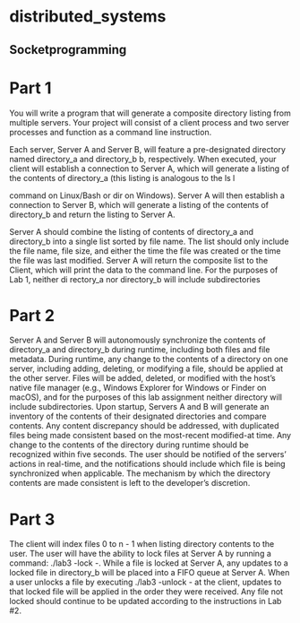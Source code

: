 # distributed_systems

## Socketprogramming

# Part 1

You will write a program that will generate a composite directory listing from multiple servers. Your project will consist of a client process and two server processes and function as a command line instruction.

Each server, Server A and Server B, will feature a pre-designated directory named directory_a and directory_b b, respectively. When executed, your client will establish a connection to Server A, which will generate a listing of the contents of directory_a (this listing is analogous to the ls l

command on Linux/Bash or dir on Windows). Server A will then establish a connection to Server B, which will generate a listing of the contents of directory_b and return the listing to Server A.

Server A should combine the listing of contents of directory_a and directory_b into a single list sorted by file name. The list should only include the file name, file size, and either the time the file was created or the time the file was last modified. Server A will return the composite list to the Client, which will print the data to the command line.
For the purposes of Lab 1, neither di rectory_a nor directory_b will include subdirectories

# Part 2

Server A and Server B will autonomously synchronize the contents of directory_a and directory_b during runtime, including both files and file metadata. During runtime, any change to the contents of a directory on one server, including adding, deleting, or modifying a file, should be applied at the other server. Files will be added, deleted, or modified with the host’s native file manager (e.g., Windows Explorer for Windows or Finder on macOS), and for the purposes of this lab assignment neither directory will include subdirectories.
Upon startup, Servers A and B will generate an inventory of the contents of their designated directories and compare contents. Any content discrepancy should be addressed, with duplicated files being made consistent based on the most-recent modified-at time.
Any change to the contents of the directory during runtime should be recognized within five seconds. The user should be notified of the servers’ actions in real-time, and the notifications should include which file is being synchronized when applicable. The mechanism by which the directory contents are made consistent is left to the developer’s discretion.

# Part 3

The client will index files 0 to n - 1 when listing directory contents to the user. The user will have the ability to lock files at Server A by running a command: ./lab3 -lock -<index>.
While a file is locked at Server A, any updates to a locked file in directory_b will be placed into a FIFO queue at Server A. When a user unlocks a file by executing ./lab3 -unlock -<index> at the client, updates to that locked file will be applied in the order they were received.
Any file not locked should continue to be updated according to the instructions in Lab #2.
